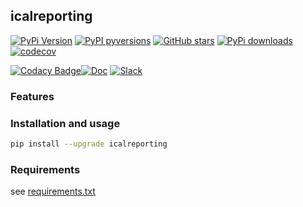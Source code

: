 icalreporting
-----

[![PyPi Version](https://img.shields.io/pypi/v/icalreporting.svg?style=flat)](https://pypi.org/project/icalreporting)
[![PyPI pyversions](https://img.shields.io/pypi/pyversions/icalreporting.svg?style=flat)](https://pypi.org/pypi/icalreporting/)
[![GitHub stars](https://img.shields.io/github/stars/jgressier/icalreporting.svg?style=flat&logo=github&label=Stars&logoColor=white)](https://github.com/jgressier/icalreporting)
[![PyPi downloads](https://img.shields.io/pypi/dm/icalreporting.svg?style=flat)](https://pypistats.org/packages/icalreporting)
[![codecov](https://img.shields.io/codecov/c/github/jgressier/icalreporting.svg?style=flat)](https://codecov.io/gh/jgressier/icalreporting)

[![Codacy Badge](https://app.codacy.com/project/badge/Grade/d32cf67a5fa242c88bb1568277f1d60e)](https://app.codacy.com/gh/jgressier/icalreporting/dashboard?utm_source=gh&utm_medium=referral&utm_content=&utm_campaign=Badge_grade)[![Doc](https://readthedocs.org/projects/icalreporting/badge/?version=latest)](https://readthedocs.org/projects/icalreporting/)
[![Slack](https://img.shields.io/static/v1?logo=slack&label=slack&message=contact&style=flat)](https://join.slack.com/t/isae-opendev/shared_invite/zt-obqywf6r-UUuHR4_hc5iTzyL5bFCwpw
)

### Features


### Installation and usage

```bash
pip install --upgrade icalreporting
```

### Requirements

see [requirements.txt](https://github.com/jgressier/icalreporting/blob/master/requirements.txt)